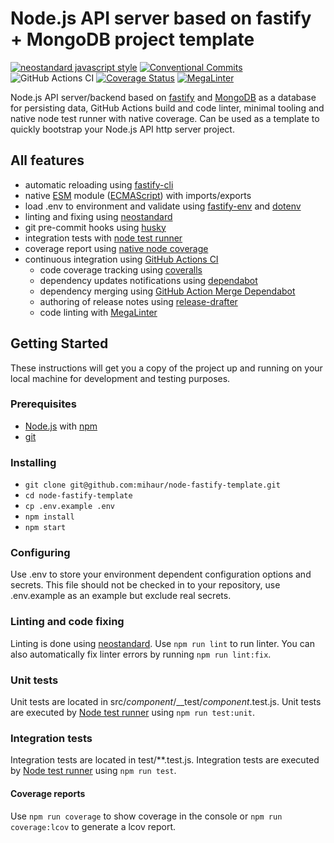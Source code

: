 # Node.js API server based on fastify + MongoDB project template

[![neostandard javascript style][neostandard-image]][neostandard-url]
[![Conventional Commits][conventional-commits-image]][conventional-commits-url]
![GitHub Actions CI][github-action-nodejs-ci-url]
[![Coverage Status][coveralls-badge-url]][coveralls-repo-url]
[![MegaLinter](https://github.com/mihaur/node-fastify-template/workflows/MegaLinter/badge.svg?branch=main)](https://github.com/mihaur/node-fastify-template/actions?query=workflow%3AMegaLinter+branch%3Amain)

Node.js API server/backend based on [fastify][fastify-site-url] and [MongoDB][mongodb-uri] as a database for persisting data, GitHub Actions build and code linter, minimal tooling and native node test runner with native coverage. Can be used as a template to quickly bootstrap your Node.js API http server project.

## All features

* automatic reloading using [fastify-cli][fastify-cli-url]
* native [ESM][esm-url] module ([ECMAScript][ecma-script-url]) with imports/exports
* load .env to environment and validate using [fastify-env][fastify-env-url] and [dotenv][dotenv-url]
* linting and fixing using [neostandard][neostandard-url]
* git pre-commit hooks using [husky][husky-url]
* integration tests with [node test runner][node-test-url]
* coverage report using [native node coverage][node-coverage-url]
* continuous integration using [GitHub Actions CI][github-actions-url]
  * code coverage tracking using [coveralls][coveralls-url]
  * dependency updates notifications using [dependabot][dependabot-url]
  * dependency merging using [GitHub Action Merge Dependabot][github-action-merge-dependabot]
  * authoring of release notes using [release-drafter][release-drafter-url]
  * code linting with [MegaLinter][mega-linter-url]

## Getting Started

These instructions will get you a copy of the project up and running on your local machine for development and testing purposes.

### Prerequisites

* [Node.js][node-url] with [npm][npm-url]
* [git][git-book-url]

### Installing

* `git clone git@github.com:mihaur/node-fastify-template.git`
* `cd node-fastify-template`
* `cp .env.example .env`
* `npm install`
* `npm start`

### Configuring

Use .env to store your environment dependent configuration options and secrets. This file should not be checked in to your repository, use .env.example as an example but exclude real secrets.

### Linting and code fixing

Linting is done using [neostandard][neostandard-url]. Use `npm run lint` to run linter. You can also automatically fix linter errors by running `npm run lint:fix`.

### Unit tests

Unit tests are located in src/*component*/__test/*component*.test.js. Unit tests are executed by [Node test runner][node-test-url] using `npm run test:unit`.

### Integration tests

Integration tests are located in test/**.test.js. Integration tests are executed by [Node test runner][node-test-url] using `npm run test`.

#### Coverage reports

Use `npm run coverage` to show coverage in the console or `npm run coverage:lcov` to generate a lcov report.

[conventional-commits-image]: https://img.shields.io/badge/Conventional%20Commits-1.0.0-yellow.svg
[conventional-commits-url]: https://conventionalcommits.org/
[coveralls-url]: https://coveralls.io/
[coveralls-repo-url]: https://coveralls.io/github/mihaur/node-fastify-template?branch=main
[coveralls-badge-url]: https://coveralls.io/repos/github/mihaur/node-fastify-template/badge.svg?branch=main
[dependabot-url]: https://dependabot.com/
[dotenv-url]: https://github.com/motdotla/dotenv
[ecma-script-url]: https://tc39.es/ecma262/#sec-ecmascript-language-scripts-and-modules
[esm-url]: https://nodejs.org/api/esm.html#esm_modules_ecmascript_modules
[fastify-cli-url]: https://github.com/fastify/fastify-cli
[fastify-env-url]: https://github.com/fastify/fastify-env
[fastify-site-url]: https://www.fastify.io/
[git-book-url]: https://git-scm.com/book/en/v2/Getting-Started-Installing-Git
[github-action-merge-dependabot]: https://github.com/marketplace/actions/github-action-merge-dependabot
[github-action-nodejs-ci-url]: https://github.com/mihaur/node-fastify-template/workflows/Node.JS%20CI/badge.svg
[github-actions-url]: https://github.com/features/actions
[husky-url]: https://typicode.github.io/husky
[mongodb-uri]: https://www.mongodb.com/
[node-test-url]: https://nodejs.org/api/test.html
[node-coverage-url]: https://nodejs.org/docs/latest/api/test.html#collecting-code-coverage
[node-url]: https://nodejs.org/en/
[npm-url]: https://www.npmjs.com/
[release-drafter-url]: https://github.com/marketplace/actions/release-drafter
[neostandard-image]: https://img.shields.io/badge/code_style-neostandard-brightgreen?style=flat
[neostandard-url]: https://github.com/neostandard/neostandard
[mega-linter-url]: https://megalinter.github.io
